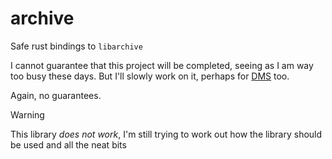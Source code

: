 # archive

Safe rust bindings to `libarchive`

I cannot guarantee that this project will be completed, seeing
as I am way too busy these days. But I'll slowly work on it,
perhaps for [DMS](https://github.com/Kiwifuit/DMS) too.

Again, no guarantees.

> [!WARNING]
> This library *does not work*, I'm still trying to work
> out how the library should be used and all the neat bits